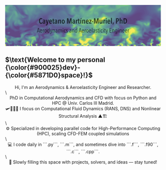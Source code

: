 
![](banner_pic2.png)

## $\text{Welcome to my personal {\color{#900025}dev}-{\color{#5871D0}space}!}$

<center>Hi, I'm an Aerodynamics & Aeroelasticity Engineer and Researcher.</center>\
<center>PhD in Computational Aerodynamics and CFD with focus on Python and HPC @ Univ. Carlos III Madrid.</center>

<center>🛩️🍃💧💨 I focus on Computational Fluid Dynamics (RANS, DNS) and Nonlinear Structural Analysis ▲🏗️</center>\
<center>⚙️ Specialized in developing parallel code for High-Performance Computing (HPC), scaling CFD-FEM coupled simulations</center>\
<center>💻 I code daily in ```.py```, ```.m```, and sometimes dive into ```.f```, ```.f90```, ```.c```, ```.cpp```.</center>\
<center>📂 Slowly filling this space with projects, solvers, and ideas — stay tuned!</center>

<!--
**cayetanomarmur/cayetanomarmur** is a ✨ _special_ ✨ repository because its `README.md` (this file) appears on your GitHub profile.

Here are some ideas to get you started:

- 🔭 I’m currently working on ...
- 🌱 I’m currently learning ...
- 👯 I’m looking to collaborate on ...
- 🤔 I’m looking for help with ...
- 💬 Ask me about ...
- 📫 How to reach me: ...
- 😄 Pronouns: ...
- ⚡ Fun fact: ...
-->
